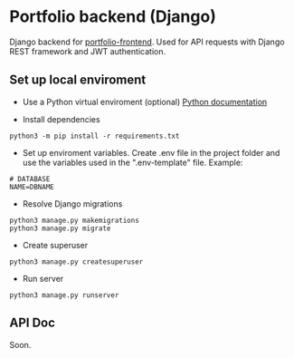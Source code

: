 # Portfolio backend (Django)
Django backend for [portfolio-frontend](https://github.com/Jaycedam/portfolio-frontend). Used for API requests with Django REST framework and JWT authentication.

## Set up local enviroment

* Use a Python virtual enviroment (optional) [Python documentation](https://docs.python.org/3/library/venv.html)

* Install dependencies
```
python3 -m pip install -r requirements.txt
```

* Set up enviroment variables. Create .env file in the project folder and use the variables used in the ".env-template" file. Example:
```
# DATABASE
NAME=DBNAME
```

* Resolve Django migrations
```
python3 manage.py makemigrations
python3 manage.py migrate
```

* Create superuser
```
python3 manage.py createsuperuser
```

* Run server
```
python3 manage.py runserver
```

## API Doc
Soon.